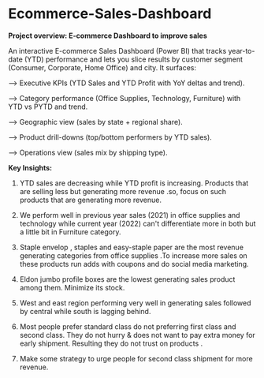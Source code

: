 # Ecommerce-Sales-Dashboard 

**Project overview: E-commerce Dashboard to improve sales**

An interactive E-commerce Sales Dashboard (Power BI) that tracks year-to-date (YTD) performance and lets you slice results by customer segment (Consumer, Corporate, Home Office) and city. It surfaces:

--> Executive KPIs (YTD Sales and YTD Profit with YoY deltas and trend).

--> Category performance (Office Supplies, Technology, Furniture) with YTD vs PYTD and trend.

--> Geographic view (sales by state + regional share).

--> Product drill-downs (top/bottom performers by YTD sales).

--> Operations view (sales mix by shipping type).



**Key Insights:**

1. YTD sales are decreasing while YTD profit is increasing.  Products that are selling less but generating more revenue .so, focus on such products that are generating more revenue.


2. We perform well in previous year sales (2021) in office supplies and technology while current year (2022) can't differentiate more in both but a little bit in Furniture category.


3. Staple envelop , staples  and easy-staple paper are the most revenue generating categories from office supplies .To increase more sales on these products run adds with coupons and do social media marketing.


4. Eldon jumbo profile boxes are the lowest generating sales product among them. Minimize its stock.


5. West and east region performing very well in generating sales followed by central while south is lagging behind.


6. Most people prefer standard class do not preferring first class and second class. They do not hurry & does not want to pay extra money for early shipment. Resulting they do not trust on products .


7. Make some strategy to urge people for second class shipment for more revenue.
